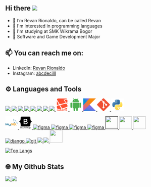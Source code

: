 ## Hi there <img src="https://raw.githubusercontent.com/MartinHeinz/MartinHeinz/master/wave.gif" height="20px">

- 👋 I’m Revan Rionaldo, can be called Revan
- 👀 I'm interested in programming languages
- 🌱 I'm studying at SMK Wikrama Bogor
- 💞️ Software and Game Development Major

## 📫 You can reach me on:
- LinkedIn: [Revan Rionaldo](https://id.linkedin.com/in/revan-rionaldo-1b3ab021b/)
- Instagram: [abcdecilll](https://www.instagram.com/abcdecilll/)

## ⚙️ Languages and Tools

<p align="left"> 
    <a href="https://developer.mozilla.org/en-US/docs/Web/HTML" target="_blank"> <img src="https://img.icons8.com/color/48/000000/html-5.png"/> </a> 
    <a href="https://developer.mozilla.org/en-US/docs/Web/CSS?retiredLocale=id" target="_blank"> <img src="https://img.icons8.com/color/48/000000/css3.png"/> </a> 
    <a href="https://developer.mozilla.org/en-US/docs/Web/JavaScript" target="_blank"> <img src="https://img.icons8.com/color/48/000000/javascript.png"/> </a> 
    <a href="https://reactjs.org/" target="_blank"> <img src="https://img.icons8.com/color/48/000000/react-native.png"/> </a>
    <a href="https://tailwindcss.com/" target="_blank"> <img src="https://github.com/Nivth/icon/blob/main/tailwind.svg"/> </a> 
    <a href="https://nodejs.org/" target="_blank"> <img src="https://img.icons8.com/fluency/48/node-js.png"/> </a>
    <a href="https://www.php.net/" target="_blank"> <img src="https://github.com/Nivth/icon/blob/main/php.svg"/> </a>
    <a href="https://docs.microsoft.com/en-us/dotnet/csharp/" target="_blank"> <img src="https://github.com/Nivth/icon/blob/main/c%23.svg"/> </a>
    <a href="https://laravel.com/" target="_blank"> <img src="https://raw.githubusercontent.com/devicons/devicon/master/icons/laravel/laravel-plain-wordmark.svg" width="40" height="40"/> </a>
  <a href="https://www.android.com/" target="_blank"> <img src="https://github.com/inialdan/inialdan/raw/master/assets/images/android.png" width="40" height="40"/> </a>
  <a href="https://developer.android.com/kotlin?gclid=CjwKCAjwh4ObBhAzEiwAHzZYU8CbXFeO-LvPANNrr3vgfg9xGjA3rS_FaeogtsNKcS-sk9Fk9n6CQhoCV1cQAvD_BwE&gclsrc=aw.ds" target="_blank"> <img src="https://github.com/inialdan/inialdan/raw/master/assets/images/kotlin.png" width="40" height="40"/> </a>
  <a href="" target="_blank"> <img src="https://github.com/inialdan/inialdan/raw/master/assets/images/git.png" width="40" height="40"/> </a>
    <a href="https://www.python.org" target="_blank" rel="noreferrer"> <img src="https://raw.githubusercontent.com/devicons/devicon/master/icons/python/python-original.svg" alt="python" width="40" height="40"/> </a> </p>
    <a href="https://www.mysql.com/" target="_blank" rel="noreferrer"> <img src="https://raw.githubusercontent.com/devicons/devicon/master/icons/mysql/mysql-original-wordmark.svg" alt="mysql" width="40" height="40"/> </a>
    <a href="https://getbootstrap.com" target="_blank" rel="noreferrer"> <img src="https://raw.githubusercontent.com/devicons/devicon/master/icons/bootstrap/bootstrap-plain-wordmark.svg" alt="bootstrap" width="40" height="40"/> </a>
    <a href="https://www.figma.com/" target="_blank" rel="noreferrer"> <img src="https://www.vectorlogo.zone/logos/figma/figma-icon.svg" alt="figma" width="40" height="40"/> </a>
    <a href="https://www.linux.org/" target="_blank" rel="noreferrer"> <img src="https://seeklogo.com/images/L/Linux_Tux-logo-DA252F3C21-seeklogo.com.png" alt="figma" width="40" height="40"/> </a>
    <a href="https://ubuntu.com/" target="_blank" rel="noreferrer"> <img src="https://seeklogo.com/images/U/ubuntu-logo-8FDEC6A07B-seeklogo.com.png" alt="figma" width="40" height="40"/> </a>
    <a href="https://www.debian.org/" target="_blank" rel="noreferrer"> <img src="https://seeklogo.com/images/D/debian-logo-C136FDAF9E-seeklogo.com.png" alt="figma" width="40" height="40"/> </a>
    <a href="" target="_blank" rel="noreferrer"> <img src="https://encrypted-tbn0.gstatic.com/images?q=tbn:ANd9GcQ50fNnU_-do8lIffZiugV-TqMpBAhoMPK8OQ&usqp=CAU" width="40" height="40"/> </a>
    <a href="https://vuejs.org/" target="_blank" rel="noreferrer"> <img src="https://cdn.changelog.com/uploads/icons/topics/nnG/icon_small.png?v=63694227909" width="40" height="40"/> </a>
    <a href="https://java.com" target="_blank" rel="noreferrer"> <img src="https://academy.alterra.id/blog/wp-content/uploads/2021/07/Logo-Java.png" width="40" height="40"/> </a>
    <a href="https://www.djangoproject.com/" target="_blank" rel="noreferrer"> <img src="https://cdn.worldvectorlogo.com/logos/django.svg" alt="django" width="40" height="40"/> </a>
    <a href="https://git-scm.com/" target="_blank" rel="noreferrer"> <img src="https://www.vectorlogo.zone/logos/git-scm/git-scm-icon.svg" alt="git" width="40" height="40"/> </a>
    <a href="https://sass-lang.com/" target="_blank"> <img src="https://img.icons8.com/color/48/000000/sass.png"/> </a>
    <a href="https://expressjs.com/" target="_blank"> <img src="https://github.com/Nivth/icon/blob/main/expressjs.svg"/> </a>
    <a href="https://expressjs.com/" target="_blank"> <img src="https://upload.wikimedia.org/wikipedia/commons/thumb/1/18/ISO_C%2B%2B_Logo.svg/180px-ISO_C%2B%2B_Logo.svg.png" width="40" height="40"/> </a>
</p>

[![Top Langs](https://github-readme-stats.vercel.app/api/top-langs/?username=revanrion08&layout=compact&theme=tokyonight)](https://github.com/revanrion08/github-readme-stats)

## 🌐 My Github Stats

<p align="left">
<a href="https://github.com/revanrion08">
  <img height="150em" src="https://github-readme-stats.vercel.app/api?username=revanrion08&theme=tokyonight&show_icons=true"/>
  <img height="150em" src="https://streak-stats.demolab.com/?user=revanrion08&theme=tokyonight"/>
</a>
</p>
